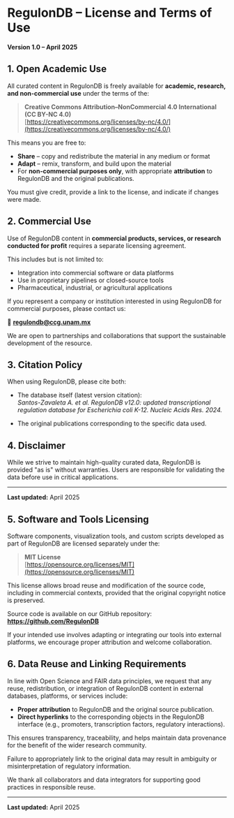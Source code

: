 
# RegulonDB – License and Terms of Use

**Version 1.0 – April 2025**

## 1. Open Academic Use

All curated content in RegulonDB is freely available for **academic, research, and non-commercial use** under the terms of the:

> **Creative Commons Attribution–NonCommercial 4.0 International (CC BY-NC 4.0)**  
> [https://creativecommons.org/licenses/by-nc/4.0/](https://creativecommons.org/licenses/by-nc/4.0/)

This means you are free to:

- **Share** – copy and redistribute the material in any medium or format
- **Adapt** – remix, transform, and build upon the material  
- For **non-commercial purposes only**, with appropriate **attribution** to RegulonDB and the original publications.

You must give credit, provide a link to the license, and indicate if changes were made.

## 2. Commercial Use

Use of RegulonDB content in **commercial products, services, or research conducted for profit** requires a separate licensing agreement.

This includes but is not limited to:

- Integration into commercial software or data platforms
- Use in proprietary pipelines or closed-source tools
- Pharmaceutical, industrial, or agricultural applications

If you represent a company or institution interested in using RegulonDB for commercial purposes, please contact us:

📧 **regulondb@ccg.unam.mx**

We are open to partnerships and collaborations that support the sustainable development of the resource.

## 3. Citation Policy

When using RegulonDB, please cite both:

- The database itself (latest version citation):  
  *Santos-Zavaleta A. et al. RegulonDB v12.0: updated transcriptional regulation database for Escherichia coli K-12. Nucleic Acids Res. 2024.*

- The original publications corresponding to the specific data used.

## 4. Disclaimer

While we strive to maintain high-quality curated data, RegulonDB is provided "as is" without warranties. Users are responsible for validating the data before use in critical applications.

---

**Last updated:** April 2025

## 5. Software and Tools Licensing

Software components, visualization tools, and custom scripts developed as part of RegulonDB are licensed separately under the:

> **MIT License**  
> [https://opensource.org/licenses/MIT](https://opensource.org/licenses/MIT)

This license allows broad reuse and modification of the source code, including in commercial contexts, provided that the original copyright notice is preserved.

Source code is available on our GitHub repository:  
**https://github.com/RegulonDB**

If your intended use involves adapting or integrating our tools into external platforms, we encourage proper attribution and welcome collaboration.

## 6. Data Reuse and Linking Requirements

In line with Open Science and FAIR data principles, we request that any reuse, redistribution, or integration of RegulonDB content in external databases, platforms, or services include:

- **Proper attribution** to RegulonDB and the original source publication.
- **Direct hyperlinks** to the corresponding objects in the RegulonDB interface (e.g., promoters, transcription factors, regulatory interactions).

This ensures transparency, traceability, and helps maintain data provenance for the benefit of the wider research community.

Failure to appropriately link to the original data may result in ambiguity or misinterpretation of regulatory information.

We thank all collaborators and data integrators for supporting good practices in responsible reuse.

---

**Last updated:** April 2025
